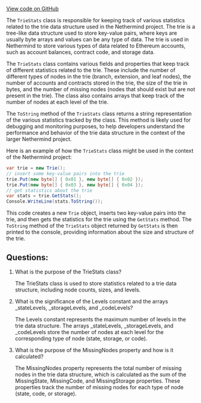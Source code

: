 [View code on GitHub](https://github.com/NethermindEth/nethermind/src/Nethermind/Nethermind.Trie/TrieStats.cs)

The `TrieStats` class is responsible for keeping track of various statistics related to the trie data structure used in the Nethermind project. The trie is a tree-like data structure used to store key-value pairs, where keys are usually byte arrays and values can be any type of data. The trie is used in Nethermind to store various types of data related to Ethereum accounts, such as account balances, contract code, and storage data.

The `TrieStats` class contains various fields and properties that keep track of different statistics related to the trie. These include the number of different types of nodes in the trie (branch, extension, and leaf nodes), the number of accounts and contracts stored in the trie, the size of the trie in bytes, and the number of missing nodes (nodes that should exist but are not present in the trie). The class also contains arrays that keep track of the number of nodes at each level of the trie.

The `ToString` method of the `TrieStats` class returns a string representation of the various statistics tracked by the class. This method is likely used for debugging and monitoring purposes, to help developers understand the performance and behavior of the trie data structure in the context of the larger Nethermind project.

Here is an example of how the `TrieStats` class might be used in the context of the Nethermind project:

```csharp
var trie = new Trie();
// insert some key-value pairs into the trie
trie.Put(new byte[] { 0x01 }, new byte[] { 0x02 });
trie.Put(new byte[] { 0x03 }, new byte[] { 0x04 });
// get statistics about the trie
var stats = trie.GetStats();
Console.WriteLine(stats.ToString());
```

This code creates a new `Trie` object, inserts two key-value pairs into the trie, and then gets the statistics for the trie using the `GetStats` method. The `ToString` method of the `TrieStats` object returned by `GetStats` is then printed to the console, providing information about the size and structure of the trie.
## Questions: 
 1. What is the purpose of the TrieStats class?
    
    The TrieStats class is used to store statistics related to a trie data structure, including node counts, sizes, and levels.

2. What is the significance of the Levels constant and the arrays _stateLevels, _storageLevels, and _codeLevels?
    
    The Levels constant represents the maximum number of levels in the trie data structure. The arrays _stateLevels, _storageLevels, and _codeLevels store the number of nodes at each level for the corresponding type of node (state, storage, or code).

3. What is the purpose of the MissingNodes property and how is it calculated?
    
    The MissingNodes property represents the total number of missing nodes in the trie data structure, which is calculated as the sum of the MissingState, MissingCode, and MissingStorage properties. These properties track the number of missing nodes for each type of node (state, code, or storage).